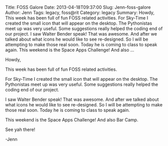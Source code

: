 Title: FOSS Galore
Date: 2013-04-18T09:37:00
Slug: Jenn-foss-galore
Author: Jenn
Tags: legacy, foss@rit
Category: legacy
Summary: Howdy,  This week has been full of fun FOSS related activities.  For Sky-Time I created the small icon that will appear on the desktop. The Pythonistas meet up was very useful. Some suggestions really helped the coding end of our project.  I saw Walter Bender speak! That was awesome. And after we talked about what icons he would like to see re-designed. So I will be attempting to make those real soon. Today he is coming to class to speak again.  This weekend is the Space Apps Challenge! And also ... 

Howdy,

This week has been full of fun FOSS related activities.

For Sky-Time I created the small icon that will appear on the desktop. The
Pythonistas meet up was very useful. Some suggestions really helped the coding
end of our project.

I saw Walter Bender speak! That was awesome. And after we talked about what
icons he would like to see re-designed. So I will be attempting to make those
real soon. Today he is coming to class to speak again.

This weekend is the Space Apps Challenge! And also Bar Camp.

See yah there!

-Jenn

